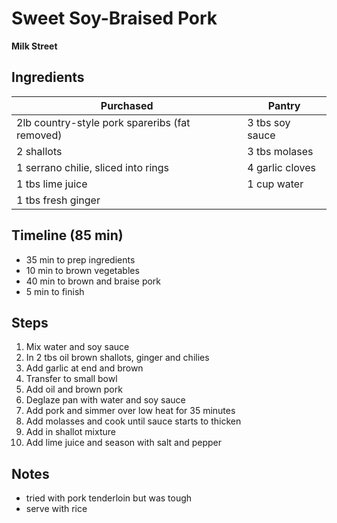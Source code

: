 # Sweet Soy-Braised Pork
**Milk Street**


## Ingredients

| Purchased                        | Pantry                  |
| -------------------------------- | ----------------------- |
| 2lb country-style pork spareribs (fat removed) | 3 tbs soy sauce         |
| 2  shallots                      | 3 tbs molases           |
| 1 serrano chilie, sliced into rings| 4 garlic cloves |
| 1 tbs lime juice                               | 1 cup water |
| 1 tbs fresh ginger                             | |

## Timeline (85 min)

- 35 min to prep ingredients
- 10 min to brown vegetables
- 40 min to brown and braise pork
- 5 min to finish



## Steps

1. Mix water and soy sauce
1. In 2 tbs oil brown shallots, ginger and chilies
2. Add garlic at end and brown
2. Transfer to small bowl
3. Add oil and brown pork
4. Deglaze pan with water and soy sauce
5. Add pork and simmer over low heat for 35 minutes
6. Add molasses and cook until sauce starts to thicken
7. Add in shallot mixture
7. Add lime juice and season with salt and pepper



## Notes

- tried with pork tenderloin but was tough
- serve with rice
